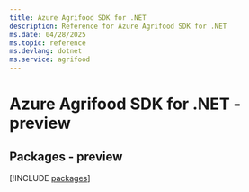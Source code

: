 ```yaml
---
title: Azure Agrifood SDK for .NET
description: Reference for Azure Agrifood SDK for .NET
ms.date: 04/28/2025
ms.topic: reference
ms.devlang: dotnet
ms.service: agrifood
---
```

# Azure Agrifood SDK for .NET - preview
## Packages - preview
[!INCLUDE [packages](agrifood-index.md)]